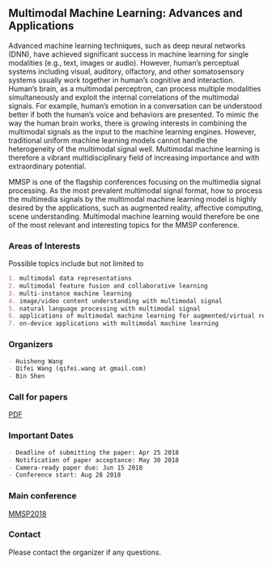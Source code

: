 ## Multimodal Machine Learning: Advances and Applications

Advanced machine learning techniques, such as deep neural networks (DNN), have achieved significant success in machine learning for single modalities (e.g., text, images or audio). However, human’s perceptual systems including visual, auditory, olfactory, and other somatosensory systems usually work together in human’s cognitive and interaction. Human’s brain, as a multimodal perceptron, can process multiple modalities simultaneously and exploit the internal correlations of the multimodal signals. For example, human’s emotion in a conversation can be understood better if both the human’s voice and behaviors are presented. To mimic the way the human brain works, there is growing interests in combining the multimodal signals as the input to the machine learning engines. However, traditional uniform machine learning models cannot handle the heterogeneity of the multimodal signal well. Multimodal machine learning is therefore a vibrant multidisciplinary field of increasing importance and with extraordinary potential.

MMSP is one of the flagship conferences focusing on the multimedia signal processing. As the most prevalent multimodal signal format, how to process the multimedia signals by the multimodal machine learning model is highly desired by the applications, such as augmented reality, affective computing, scene understanding. Multimodal machine learning would
therefore be one of the most relevant and interesting topics for the MMSP conference.

### Areas of Interests
Possible topics include but not limited to
```markdown
1. multimodal data representations
2. multimodal feature fusion and collaborative learning
3. multi-instance machine learning
4. image/video content understanding with multimodal signal
5. natural language processing with multimodal signal
6. applications of multimodal machine learning for augmented/virtual reality
7. on-device applications with multimodal machine learning
```

### Organizers
```markdown
- Huisheng Wang
- Qifei Wang (qifei.wang at gmail.com)
- Bin Shen
```

### Call for papers

[PDF](https://github.com/wangqifei/MMSP2018_MMML/edit/master/cfp_mmml_mmsp2018.pdf)

### Important Dates

```markdown
- Deadline of submitting the paper: Apr 25 2018
- Notification of paper acceptance: May 30 2018
- Camera-ready paper due: Jun 15 2018
- Conference start: Aug 28 2018
```

### Main conference

[MMSP2018](https://www.ece.ubc.ca/~mmsp2018/)

### Contact

Please contact the organizer if any questions.
